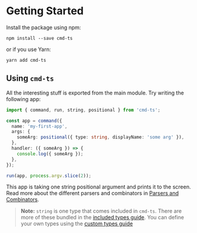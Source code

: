 # Getting Started

Install the package using npm:

```
npm install --save cmd-ts
```

or if you use Yarn:

```
yarn add cmd-ts
```

## Using `cmd-ts`

All the interesting stuff is exported from the main module. Try writing the following app:

```ts
import { command, run, string, positional } from 'cmd-ts';

const app = command({
  name: 'my-first-app',
  args: {
    someArg: positional({ type: string, displayName: 'some arg' }),
  },
  handler: ({ someArg }) => {
    console.log({ someArg });
  },
});

run(app, process.argv.slice(2));
```

This app is taking one string positional argument and prints it to the screen. Read more about the different parsers and combinators in [Parsers and Combinators](./parsers.md).

> **Note:** `string` is one type that comes included in `cmd-ts`. There are more of these bundled in the [included types guide](./included_types.md). You can define your own types using the [custom types guide](./custom_types.md)
